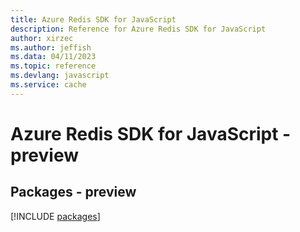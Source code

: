 ```yaml
---
title: Azure Redis SDK for JavaScript
description: Reference for Azure Redis SDK for JavaScript
author: xirzec
ms.author: jeffish
ms.data: 04/11/2023
ms.topic: reference
ms.devlang: javascript
ms.service: cache
---
```

# Azure Redis SDK for JavaScript - preview
## Packages - preview
[!INCLUDE [packages](redis-index.md)]